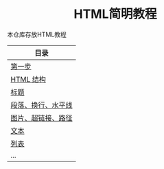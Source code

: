 <div align="center">

# HTML简明教程

</div>

本仓库存放HTML教程

| 目录 |
| --- |
| [第一步](docs/beginning.md) |
| [HTML 结构](docs/HTML-structure.md) |
| [标题](docs/h1-h6.md) |
| [段落、换行、水平线](docs/p-br-hr.md) |
| [图片、超链接、路径](docs/img-a-path.md) |
| [文本](docs/text.md) |
| [列表](docs/ol-ul.md) |
| ... |
